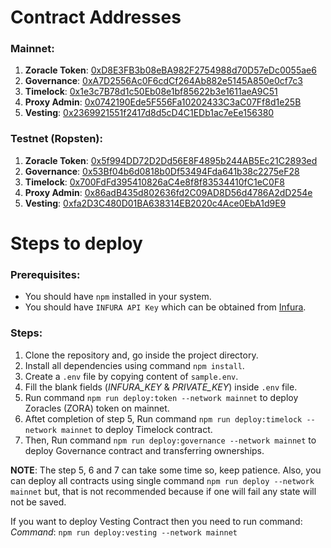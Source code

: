 # Contract Addresses

### Mainnet:

1. **Zoracle Token**: [0xD8E3FB3b08eBA982F2754988d70D57eDc0055ae6](https://etherscan.io/address/0xD8E3FB3b08eBA982F2754988d70D57eDc0055ae6)<br/>
2. **Governance**: [0xA7D2556Ac0F6cdCf264Ab882e5145A850e0cf7c3](https://etherscan.io/address/0xA7D2556Ac0F6cdCf264Ab882e5145A850e0cf7c3)<br/>
3. **Timelock**: [0x1e3c7B78d1c50Eb08e1bf85622b3e1611aeA9C51](https://etherscan.io/address/0x1e3c7B78d1c50Eb08e1bf85622b3e1611aeA9C51)<br/>
4. **Proxy Admin**: [0x0742190Ede5F556Fa10202433C3aC07Ff8d1e25B](https://etherscan.io/address/0x0742190Ede5F556Fa10202433C3aC07Ff8d1e25B)<br/>
5. **Vesting**: [0x2369921551f2417d8d5cD4C1EDb1ac7eEe156380](https://ropsten.etherscan.io/address/0x2369921551f2417d8d5cD4C1EDb1ac7eEe156380)<br/>

### Testnet (Ropsten):

1. **Zoracle Token**: [0x5f994DD72D2Dd56E8F4895b244AB5Ec21C2893ed](https://ropsten.etherscan.io/address/0x5f994DD72D2Dd56E8F4895b244AB5Ec21C2893ed)<br/>
2. **Governance**: [0x53Bf04b6d0818b0Df53494Fda641b38c2275eF28](https://ropsten.etherscan.io/address/0x53Bf04b6d0818b0Df53494Fda641b38c2275eF28)<br/>
3. **Timelock**: [0x700FdFd395410826aC4e8f8f83534410fC1eC0F8](https://ropsten.etherscan.io/address/0x700FdFd395410826aC4e8f8f83534410fC1eC0F8)<br/>
4. **Proxy Admin**: [0x86adB435d802636fd2C09AD8D56d4786A2dD254e](https://ropsten.etherscan.io/address/0x86adB435d802636fd2C09AD8D56d4786A2dD254e)<br/>
5. **Vesting**: [0xfa2D3C480D01BA638314EB2020c4Ace0EbA1d9E9](https://ropsten.etherscan.io/address/0xfa2D3C480D01BA638314EB2020c4Ace0EbA1d9E9)<br/>

# Steps to deploy

### Prerequisites:

- You should have `npm` installed in your system.
- You should have `INFURA API Key` which can be obtained from [Infura](https://infura.io/).

### Steps:

1. Clone the repository and, go inside the project directory.
2. Install all dependencies using command `npm install`.
3. Create a `.env` file by copying content of `sample.env`.
4. Fill the blank fields (_INFURA_KEY_ & _PRIVATE_KEY_) inside `.env` file.
5. Run command `npm run deploy:token --network mainnet` to deploy Zoracles (ZORA) token on mainnet.
6. Aftet completion of step 5, Run command `npm run deploy:timelock --network mainnet` to deploy Timelock contract.
7. Then, Run command `npm run deploy:governance --network mainnet` to deploy Governance contract and transferring ownerships.

**NOTE**: The step 5, 6 and 7 can take some time so, keep patience. Also, you can deploy all contracts using single command `npm run deploy --network mainnet` but, that is not recommended because if one will fail any state will not be saved.

If you want to deploy Vesting Contract then you need to run command:
_Command_: `npm run deploy:vesting --network mainnet`
